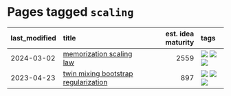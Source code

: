 # Pages tagged `scaling`

|last_modified|title|est. idea maturity|tags
|:---|:---|---:|:---|
|2024-03-02|[memorization scaling law](../memorization_scaling_law.md)|2559|[![](https://img.shields.io/badge/tag-experimental-d5ffe)](../tags/experimental.md) [![](https://img.shields.io/badge/tag-learning_theory-11772b)](../tags/learning_theory.md) [![](https://img.shields.io/badge/tag-scaling-5fba1d)](../tags/scaling.md)|
|2023-04-23|[twin mixing bootstrap regularization](../twin_mixing_dropout.md)|897|[![](https://img.shields.io/badge/tag-experimental-d5ffe)](../tags/experimental.md) [![](https://img.shields.io/badge/tag-optimization-8b3cb7)](../tags/optimization.md) [![](https://img.shields.io/badge/tag-scaling-5fba1d)](../tags/scaling.md)|